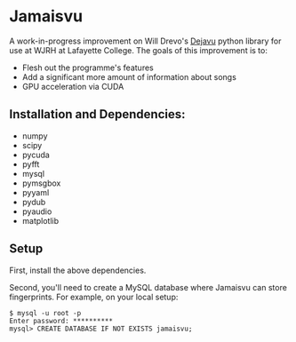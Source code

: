 Jamaisvu
==========

A work-in-progress improvement on Will Drevo's [Dejavu](https://github.com/worldveil/dejavu) python library for use at WJRH at Lafayette College.
The goals of this improvement is to:
- Flesh out the programme's features
- Add a significant more amount of information about songs
- GPU acceleration via CUDA

## Installation and Dependencies:

- numpy
- scipy
- pycuda
- pyfft
- mysql
- pymsgbox
- pyyaml
- pydub
- pyaudio
- matplotlib

## Setup

First, install the above dependencies.

Second, you'll need to create a MySQL database where Jamaisvu can store fingerprints. For example, on your local setup:

	$ mysql -u root -p
	Enter password: **********
	mysql> CREATE DATABASE IF NOT EXISTS jamaisvu;
